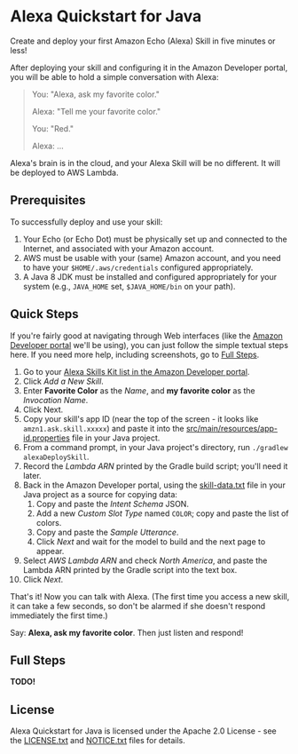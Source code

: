 # Alexa Quickstart for Java

Create and deploy your first Amazon Echo (Alexa) Skill in five minutes or less!

After deploying your skill and configuring it in the Amazon Developer portal, you will be able to hold a simple conversation with Alexa:

> You: "Alexa, ask my favorite color."
> 
> Alexa: "Tell me your favorite color."
> 
> You: "Red."
> 
> Alexa: ...

Alexa's brain is in the cloud, and your Alexa Skill will be no different. It will be deployed to AWS Lambda.

## Prerequisites

To successfully deploy and use your skill:
 
 1. Your Echo (or Echo Dot) must be physically set up and connected to the Internet, and associated with your Amazon account.
 1. AWS must be usable with your (same) Amazon account, and you need to have your `$HOME/.aws/credentials` configured appropriately.
 1. A Java 8 JDK must be installed and configured appropriately for your system (e.g., `JAVA_HOME` set, `$JAVA_HOME/bin` on your path).

## Quick Steps

If you're fairly good at navigating through Web interfaces (like the [Amazon Developer portal](https://developer.amazon.com/) we'll be using), you can just follow the simple textual steps here. If you need more help, including screenshots, go to [Full Steps](#full-steps).

 1. Go to your [Alexa Skills Kit list in the Amazon Developer portal](https://developer.amazon.com/edw/home.html#/skills/list).
 1. Click *Add a New Skill*.
 1. Enter **Favorite Color** as the *Name*, and **my favorite color** as the *Invocation Name*.
 1. Click Next.
 1. Copy your skill's app ID (near the top of the screen - it looks like `amzn1.ask.skill.xxxxx`) and paste it into the [src/main/resources/app-id.properties](src/main/resources/app-id.properties) file in your Java project.
 1. From a command prompt, in your Java project's directory, run `./gradlew alexaDeploySkill`.
 1. Record the *Lambda ARN* printed by the Gradle build script; you'll need it later.
 1. Back in the Amazon Developer portal, using the [skill-data.txt](skill-data.txt) file in your Java project as a source for copying data:
    1. Copy and paste the *Intent Schema* JSON.
    1. Add a new *Custom Slot Type* named `COLOR`; copy and paste the list of colors.
    1. Copy and paste the *Sample Utterance*.
    1. Click *Next* and wait for the model to build and the next page to appear.
 1. Select *AWS Lambda ARN* and check *North America*, and paste the Lambda ARN printed by the Gradle script into the text box.
 1. Click *Next*.

That's it! Now you can talk with Alexa. (The first time you access a new skill, it can take a few seconds, so don't be alarmed if she doesn't respond immediately the first time.)

Say: **Alexa, ask my favorite color**. Then just listen and respond!

## Full Steps

**TODO!**

## License

Alexa Quickstart for Java is licensed under the Apache 2.0 License - see the [LICENSE.txt](LICENSE.txt) and [NOTICE.txt](NOTICE.txt) files for details.
